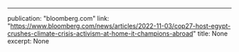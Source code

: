 ---
publication: "bloomberg.com"
link: "https://www.bloomberg.com/news/articles/2022-11-03/cop27-host-egypt-crushes-climate-crisis-activism-at-home-it-champions-abroad"
title: None
excerpt: None
